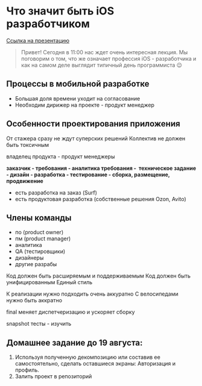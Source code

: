 # Что значит быть iOS разработчиком

[Ссылка на презентацию](https://drive.google.com/file/d/1TPC2hxU0CgDRxvYfaP06JDO_oY8yC93j/view?usp=sharing)

> Привет! Сегодня в 11:00 нас ждет очень интересная лекция. Мы поговорим о том, что же означает профессия iOS - разработчика и как на самом деле выглядит типичный день программиста 😉


## Процессы в мобильной разработке

- Большая доля времени уходит на согласование
- Необходим дирижер на проекте - продукт менеджер

## Особенности проектирования приложения

От стажера сразу не ждут суперских решений
Коллектив не должен быть токсичным

владелец продукта - продукт менеджеры

**заказчик - требования - аналитика требования -  техническое задание - дизайн - разработка - тестирование - сборка, размещение, продвижение**

- есть разработка на заказ (Surf)
- есть продуктовая разработка (собственные решения Ozon, Avito)

## Члены команды
- по (product owner)
- пм (product manager)
- аналитика
- QA (тестировщики)
- дизайнеры
- другие разрабы

Код должен быть расширяемым
и поддерживаемым
Код должен быть унифицированным
Единый стиль

К реализации нужно подходить очень аккуратно
С велосипедами нужно быть аккратно

final меняет диспетчеризацию и ускоряет сборку


snapshot тесты - изучить

## Домашнее задание до 19 августа:

1. Используя полученную декомпозицию или составив ее самостоятельно, сделать оставшиеся экраны: Авторизация и профиль. 
2. Залить проект в репозиторий
